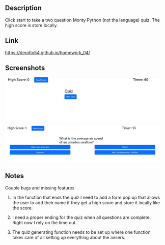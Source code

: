 ## Description
Click start to take a two question Monty Python (not the language) quiz. The high score is store locally.

## Link
https://derotto54.github.io/homework_04/

## Screenshots
![Quiz start.](assets/quizStart.jpg)

![Quiz in action.](assets/quiz.jpg)

## Notes
Couple bugs and missing features

1. In the function that ends the quiz I need to add a form pop up that allows the user to add their name if they get a high score and store it locally like the score. 

2. I need a proper ending for the quiz when all questions are complete. Right now I rely on the time out. 

3. The quiz generating function needs to be set up where one function takes care of all setting up everything about the ansers. 

